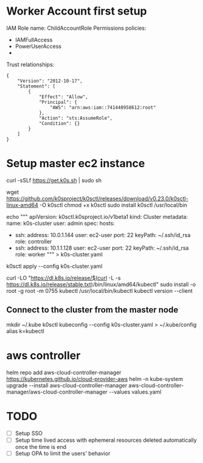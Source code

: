 
# Worker Account first setup
IAM Role name: ChildAccountRole
Permissions policies:
* IAMFullAccess
* PowerUserAccess
* 
Trust relationships:
```
{
    "Version": "2012-10-17",
    "Statement": [
        {
            "Effect": "Allow",
            "Principal": {
                "AWS": "arn:aws:iam::741448958612:root"
            },
            "Action": "sts:AssumeRole",
            "Condition": {}
        }
    ]
}
```


# Setup master ec2 instance
curl -sSLf https://get.k0s.sh | sudo sh

wget https://github.com/k0sproject/k0sctl/releases/download/v0.23.0/k0sctl-linux-amd64 -O k0sctl
chmod +x k0sctl
sudo install k0sctl /usr/local/bin

echo """
apiVersion: k0sctl.k0sproject.io/v1beta1
kind: Cluster
metadata:
  name: k0s-cluster
  user: admin
spec:
  hosts:
  - ssh:
      address: 10.0.1.144
      user: ec2-user
      port: 22
      keyPath: ~/.ssh/id_rsa
    role: controller
  - ssh:
      address: 10.1.1.128
      user: ec2-user
      port: 22
      keyPath: ~/.ssh/id_rsa
    role: worker
""" > k0s-cluster.yaml

k0sctl apply --config k0s-cluster.yaml

curl -LO "https://dl.k8s.io/release/$(curl -L -s https://dl.k8s.io/release/stable.txt)/bin/linux/amd64/kubectl"
sudo install -o root -g root -m 0755 kubectl /usr/local/bin/kubectl
kubectl version --client

## Connect to the cluster from the master node
mkdir ~/.kube
k0sctl kubeconfig --config k0s-cluster.yaml > ~/.kube/config
alias k=kubectl

# aws controller
helm repo add aws-cloud-controller-manager https://kubernetes.github.io/cloud-provider-aws
helm -n kube-system upgrade --install aws-cloud-controller-manager aws-cloud-controller-manager/aws-cloud-controller-manager --values values.yaml

# TODO
* [ ] Setup SSO
* [ ] Setup time lived access with ephemeral resources deleted automatically once the time is end
* [ ] Setup OPA to limit the users' behavior
